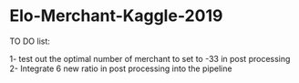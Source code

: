 # Elo-Merchant-Kaggle-2019

TO DO list:

1- test out the optimal number of merchant to set to -33 in post processing
2- Integrate 6 new ratio in post processing into the pipeline 